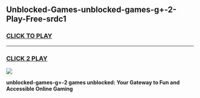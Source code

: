 
## Unblocked-Games-unblocked-games-g+-2-Play-Free-srdc1
<h3>
<a href="https://premium76.site?title=unblocked-games-g+-2&ref=23A">CLICK TO PLAY</a></h3>
<hr>

<h3>
<a href="https://premium76.site?title=unblocked-games-g+-2&ref=23A">CLICK 2 PLAY</a>
  
</h3>

<a href="https://premium76.site?title=unblocked-games-g+-2&ref=23A"><img src="https://clearcache.store/games.png"></a>


**unblocked-games-g+-2 games unblocked: Your Gateway to Fun and Accessible Online Gaming**
